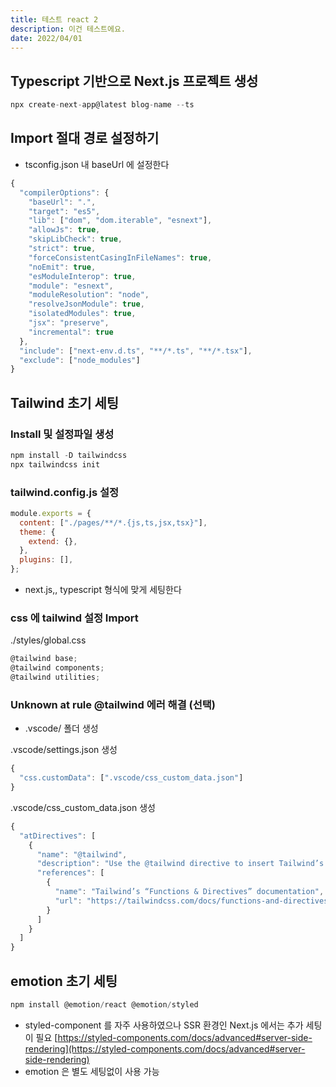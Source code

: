 ```yaml
---
title: 테스트 react 2
description: 이건 테스트에요.
date: 2022/04/01
---
```


## Typescript 기반으로 Next.js 프로젝트 생성

```jsx
npx create-next-app@latest blog-name --ts
```

## Import 절대 경로 설정하기

- tsconfig.json 내 baseUrl 에 설정한다

```jsx
{
  "compilerOptions": {
    "baseUrl": ".",
    "target": "es5",
    "lib": ["dom", "dom.iterable", "esnext"],
    "allowJs": true,
    "skipLibCheck": true,
    "strict": true,
    "forceConsistentCasingInFileNames": true,
    "noEmit": true,
    "esModuleInterop": true,
    "module": "esnext",
    "moduleResolution": "node",
    "resolveJsonModule": true,
    "isolatedModules": true,
    "jsx": "preserve",
    "incremental": true
  },
  "include": ["next-env.d.ts", "**/*.ts", "**/*.tsx"],
  "exclude": ["node_modules"]
}
```

## Tailwind 초기 세팅

### Install 및 설정파일 생성

```jsx
npm install -D tailwindcss
npx tailwindcss init
```

### tailwind.config.js 설정

```jsx
module.exports = {
  content: ["./pages/**/*.{js,ts,jsx,tsx}"],
  theme: {
    extend: {},
  },
  plugins: [],
};
```

- next.js,, typescript 형식에 맞게 세팅한다

### css 에 tailwind 설정 Import

./styles/global.css

```jsx
@tailwind base;
@tailwind components;
@tailwind utilities;
```

### Unknown at rule @tailwind 에러 해결 (선택)

- .vscode/ 폴더 생성

.vscode/settings.json 생성

```jsx
{
  "css.customData": [".vscode/css_custom_data.json"]
}
```

.vscode/css_custom_data.json 생성

```jsx
{
  "atDirectives": [
    {
      "name": "@tailwind",
      "description": "Use the @tailwind directive to insert Tailwind’s `base`, `components`, `utilities`, and `screens` styles into your CSS.",
      "references": [
        {
          "name": "Tailwind’s “Functions & Directives” documentation",
          "url": "https://tailwindcss.com/docs/functions-and-directives/#tailwind"
        }
      ]
    }
  ]
}
```

## emotion 초기 세팅

```jsx
npm install @emotion/react @emotion/styled
```

- styled-component 를 자주 사용하였으나 SSR 환경인 Next.js 에서는 추가 세팅이 필요
  [https://styled-components.com/docs/advanced#server-side-rendering](https://styled-components.com/docs/advanced#server-side-rendering)
- emotion 은 별도 세팅없이 사용 가능
